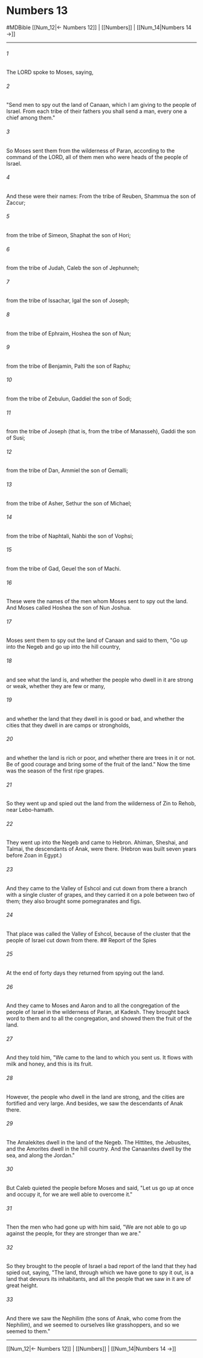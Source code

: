 # Numbers 13
#MDBible
[[Num_12|← Numbers 12]] | [[Numbers]] | [[Num_14|Numbers 14 →]]

***

###### 1 
The LORD spoke to Moses, saying, 

###### 2 
"Send men to spy out the land of Canaan, which I am giving to the people of Israel. From each tribe of their fathers you shall send a man, every one a chief among them." 

###### 3 
So Moses sent them from the wilderness of Paran, according to the command of the LORD, all of them men who were heads of the people of Israel. 

###### 4 
And these were their names: From the tribe of Reuben, Shammua the son of Zaccur; 

###### 5 
from the tribe of Simeon, Shaphat the son of Hori; 

###### 6 
from the tribe of Judah, Caleb the son of Jephunneh; 

###### 7 
from the tribe of Issachar, Igal the son of Joseph; 

###### 8 
from the tribe of Ephraim, Hoshea the son of Nun; 

###### 9 
from the tribe of Benjamin, Palti the son of Raphu; 

###### 10 
from the tribe of Zebulun, Gaddiel the son of Sodi; 

###### 11 
from the tribe of Joseph (that is, from the tribe of Manasseh), Gaddi the son of Susi; 

###### 12 
from the tribe of Dan, Ammiel the son of Gemalli; 

###### 13 
from the tribe of Asher, Sethur the son of Michael; 

###### 14 
from the tribe of Naphtali, Nahbi the son of Vophsi; 

###### 15 
from the tribe of Gad, Geuel the son of Machi. 

###### 16 
These were the names of the men whom Moses sent to spy out the land. And Moses called Hoshea the son of Nun Joshua. 

###### 17 
Moses sent them to spy out the land of Canaan and said to them, "Go up into the Negeb and go up into the hill country, 

###### 18 
and see what the land is, and whether the people who dwell in it are strong or weak, whether they are few or many, 

###### 19 
and whether the land that they dwell in is good or bad, and whether the cities that they dwell in are camps or strongholds, 

###### 20 
and whether the land is rich or poor, and whether there are trees in it or not. Be of good courage and bring some of the fruit of the land." Now the time was the season of the first ripe grapes. 

###### 21 
So they went up and spied out the land from the wilderness of Zin to Rehob, near Lebo-hamath. 

###### 22 
They went up into the Negeb and came to Hebron. Ahiman, Sheshai, and Talmai, the descendants of Anak, were there. (Hebron was built seven years before Zoan in Egypt.) 

###### 23 
And they came to the Valley of Eshcol and cut down from there a branch with a single cluster of grapes, and they carried it on a pole between two of them; they also brought some pomegranates and figs. 

###### 24 
That place was called the Valley of Eshcol, because of the cluster that the people of Israel cut down from there. ## Report of the Spies 

###### 25 
At the end of forty days they returned from spying out the land. 

###### 26 
And they came to Moses and Aaron and to all the congregation of the people of Israel in the wilderness of Paran, at Kadesh. They brought back word to them and to all the congregation, and showed them the fruit of the land. 

###### 27 
And they told him, "We came to the land to which you sent us. It flows with milk and honey, and this is its fruit. 

###### 28 
However, the people who dwell in the land are strong, and the cities are fortified and very large. And besides, we saw the descendants of Anak there. 

###### 29 
The Amalekites dwell in the land of the Negeb. The Hittites, the Jebusites, and the Amorites dwell in the hill country. And the Canaanites dwell by the sea, and along the Jordan." 

###### 30 
But Caleb quieted the people before Moses and said, "Let us go up at once and occupy it, for we are well able to overcome it." 

###### 31 
Then the men who had gone up with him said, "We are not able to go up against the people, for they are stronger than we are." 

###### 32 
So they brought to the people of Israel a bad report of the land that they had spied out, saying, "The land, through which we have gone to spy it out, is a land that devours its inhabitants, and all the people that we saw in it are of great height. 

###### 33 
And there we saw the Nephilim (the sons of Anak, who come from the Nephilim), and we seemed to ourselves like grasshoppers, and so we seemed to them." 

***

[[Num_12|← Numbers 12]] | [[Numbers]] | [[Num_14|Numbers 14 →]]
